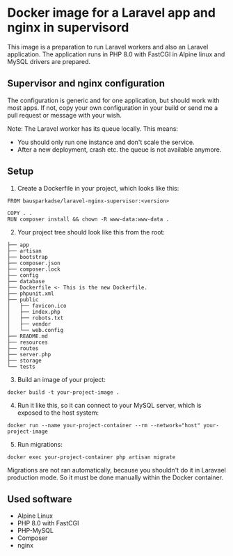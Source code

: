 
# Docker image for a Laravel app and nginx in supervisord

This image is a preparation to run Laravel workers and also an Laravel application.
The application runs in PHP 8.0 with FastCGI in Alpine linux and MySQL drivers are prepared.

## Supervisor and nginx configuration

The configuration is generic and for one application, but should work with most apps. If not, copy your own configuration in your build or send
me a pull request or message with your wish.

Note: The Laravel worker has its queue locally. This means:

- You should only run one instance and don't scale the service.
- After a new deployment, crash etc. the queue is not available anymore.

## Setup

1. Create a Dockerfile in your project, which looks like this:

```
FROM bausparkadse/laravel-nginx-supervisor:<version>

COPY . .
RUN composer install && chown -R www-data:www-data .
```

2. Your project tree should look like this from the root:

```
├── app
├── artisan
├── bootstrap
├── composer.json
├── composer.lock
├── config
├── database
├── Dockerfile <- This is the new Dockerfile.
├── phpunit.xml
├── public
│   ├── favicon.ico
│   ├── index.php
│   ├── robots.txt
│   ├── vendor
│   └── web.config
├── README.md
├── resources
├── routes
├── server.php
├── storage
└── tests
```

3. Build an image of your project:

`docker build -t your-project-image .`

4. Run it like this, so it can connect to your MySQL server, which is exposed to the host system:

`docker run --name your-project-container --rm --network="host" your-project-image`

5. Run migrations:

`docker exec your-project-container php artisan migrate`

Migrations are not ran automatically, because you shouldn't do it in Laravael production mode. So it must be done manually within the Docker container.

## Used software

- Alpine Linux
- PHP 8.0 with FastCGI
- PHP-MySQL
- Composer
- nginx
